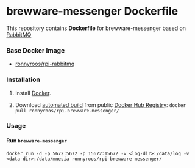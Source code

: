 # brewware-messenger Dockerfile

This repository contains **Dockerfile** for brewware-messenger based on [RabbitMQ](http://www.rabbitmq.com/)


### Base Docker Image

* [ronnyroos/rpi-rabbitmq](https://hub.docker.com/r/ronnyroos/rpi-rabbitmq/)


### Installation

1. Install [Docker](https://www.docker.com/).

2. Download [automated build](https://registry.hub.docker.com/u/ronnyroos/rpi-brewware-messenger/) from public [Docker Hub Registry](https://registry.hub.docker.com/): `docker pull ronnyroos/rpi-brewware-messenger/`


### Usage

#### Run `brewware-messenger`

    docker run -d -p 5672:5672 -p 15672:15672 -v <log-dir>:/data/log -v <data-dir>:/data/mnesia ronnyroos/rpi-brewware-messenger/
